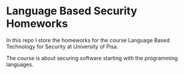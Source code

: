 # Language Based Security Homeworks
In this repo I store the homeworks for the course Language Based Technology for Security at University of Pisa.

The course is about securing software starting with the programming languages.

